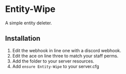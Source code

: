 # Entity-Wipe
A simple entity deleter.

## Installation

1) Edit the webhook in line one with a discord webhook.
2) Edit the ace on line three to match your staff perms.
3) Add the folder to your server resources.
4) Add `ensure Entity-Wipe` to your server.cfg

